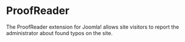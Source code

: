 ProofReader
===========

The ProofReader extension for Joomla! allows site visitors to report the administrator about found typos on the site.
